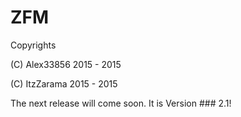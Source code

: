 # ZFM 

Copyrights

(C) Alex33856 2015 - 2015

(C) ItzZarama 2015 - 2015

The next release will come soon.
It is Version ### 2.1!
